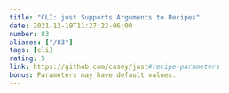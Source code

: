 ```yaml
---
title: "CLI: just Supports Arguments to Recipes"
date: 2021-12-19T11:27:22-06:00
number: 83
aliases: ["/83"]
tags: [cli]
rating: 5
link: https://github.com/casey/just#recipe-parameters
bonus: Parameters may have default values.
---
```


